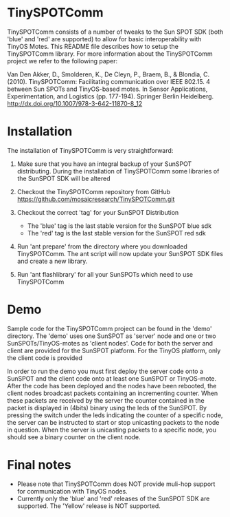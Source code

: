 TinySPOTComm
============

TinySPOTComm consists of a number of tweaks to the Sun SPOT SDK (both 'blue' and 'red' are supported) 
to allow for basic interoperability with TinyOS Motes. This README file describes how to setup
the TinySPOTComm library. For more information about the TinySPOTComm project we refer to the following 
paper:

Van Den Akker, D., Smolderen, K., De Cleyn, P., Braem, B., & Blondia, C. (2010). TinySPOTComm: Facilitating 
communication over IEEE 802.15. 4 between Sun SPOTs and TinyOS-based motes. In Sensor Applications, 
Experimentation, and Logistics (pp. 177-194). Springer Berlin Heidelberg.
http://dx.doi.org/10.1007/978-3-642-11870-8_12

Installation
============

The installation of TinySPOTComm is very straightforward:

1) Make sure that you have an integral backup of your SunSPOT distributing. During the installation of TinySPOTComm
some libraries of the SunSPOT SDK will be altered

2) Checkout the TinySPOTComm repository from GitHub
    https://github.com/mosaicresearch/TinySPOTComm.git

3) Checkout the correct 'tag' for your SunSPOT Distribution
    * The 'blue' tag is the last stable version for the SunSPOT blue sdk
    * The 'red' tag is the last stable version for the SunSPOT red sdk

3) Run 'ant prepare' from the directory where you downloaded TinySPOTComm. The ant script will now
   update your SunSPOT SDK files and create a new library.
   
4) Run 'ant flashlibrary' for all your SunSPOTs which need to use TinySPOTComm

Demo
=====

Sample code for the TinySPOTComm project can be found in the 'demo' directory.
The 'demo' uses one SunSPOT as 'server' node and one or two SunSPOTs/TinyOS-motes as 'client nodes'.
Code for both the server and client are provided for the SunSPOT platform. For the TinyOS platform, only the client code is provided

In order to run the demo you must first deploy the server code onto a SunSPOT and the client code onto at least one SunSPOT or TinyOS-mote.
After the code has been deployed and the nodes have been rebooted, the client nodes broadcast packets containing an incrementing counter.
When these packets are received by the server the counter contained in the packet is displayed in (4bits) binary using the leds of the SunSPOT.
By pressing the switch under the leds indicating the counter of a specific node, the server can be instructed to start or stop unicasting packets 
to the node in question. When the server is unicasting packets to a specific node, you should see a binary counter on the client node.


Final notes
===========

- Please note that TinySPOTComm does NOT provide muli-hop support for communication with TinyOS nodes.
- Currently only the 'blue' and 'red' releases of the SunSPOT SDK are supported. The 'Yellow' release is NOT 
supported.
